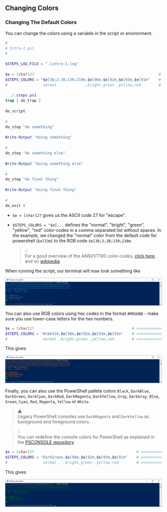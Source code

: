 ## Changing Colors

### Changing The Default Colors

You can change the colors using a variable in the script or environment.

```powershell
#
# Intro-1.ps1
#

$STEPS_LOG_FILE = ".\intro-1.log"

$e = [char]27                                                        # <<<<<<<<<<<<<<<<<<
$STEPS_COLORS = "$e[38;2;38;139;210m,$e[96m,$e[92m,$e[93m,$e[91m"    # <<<<<<<<<<<<<<<<<<
#                normal             ,bright,green ,yellow,red        # <<<<<<<<<<<<<<<<<<

. ./.steps.ps1
trap { do_trap }

do_script

#
do_step "do something"

Write-Output "doing something"

#
do_step "do something else"

Write-Output "doing something else"

#
do_step "do final thing"

Write-Output "doing final thing"

#
do_exit 0
```

- `$e = [char]27` gives us the ASCII code 27 for "escape".
- `$STEPS_COLORS = "$e[...` defines the "normal", "bright", "green", "yellow", "red" color-codes in a comma separated list without spaces.  In the example, we changed the "normal" color from the default code for powershell (`$e[33m`) to the RGB code `$e[38;2;38;139;210m`.

  > :bulb:  
  > For a good overview of the ANSI/VT100 color-codes, [click here](https://misc.flogisoft.com/bash/tip_colors_and_formatting), and on [wikipedia](https://en.wikipedia.org/wiki/ANSI_escape_code)

When running the script, our terminal will now look something like

![intro-1.colors-1.png](./screenshots/intro-1.colors-1.png)

You can also use RGB colors using hex codes in the format `#RRGGBB` - make sure you use lower-case letters for the hex numbers.

```powershell
$e = [char]27                                            # <<<<<<<<<<<<<<<<<<
$STEPS_COLORS = "#cb6416,$e[96m,$e[92m,$e[93m,$e[91m"    # <<<<<<<<<<<<<<<<<<
#                normal ,bright,green ,yellow,red        # <<<<<<<<<<<<<<<<<<
```

This gives

![intro-1.colors-2.png](./screenshots/intro-1.colors-2.png)

Finally, you can also use the PowerShell pallete colors `Black`, `DarkBlue`, `DarkGreen`, `DarkCyan`, `DarkRed`, `DarkMagenta`, `DarkYellow`, `Gray`, `DarkGray`, `Blue`, `Green`, `Cyan`, `Red`, `Magenta`, `Yellow` or `White`.

> :warning:  
> Legacy PowerShell consoles use `DarkMagenta` and `DarkYellow` as background and foreground colors.

> :bulb:  
> You can redefine the console colors for PowerShell as explained in the [PSCONSOLE repository](https://github.com/stefaanc/psconsole#the-colors-of-the-console)


```powershell
$e = [char]27                                              # <<<<<<<<<<<<<<<<<<
$STEPS_COLORS = "DarkGreen,$e[96m,$e[92m,$e[93m,$e[91m"    # <<<<<<<<<<<<<<<<<<
#                normal   ,bright,green ,yellow,red        # <<<<<<<<<<<<<<<<<<
```

This gives

![intro-1.colors-3.png](./screenshots/intro-1.colors-3.png)
